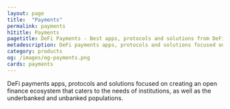 ```yaml
---
layout: page
title:  "Payments"
permalink: payments
h1title: Payments
pagetitle: DeFi Payments - Best apps, protocols and solutions from DeFi ecosystem    
metadescription: DeFi payments apps, protocols and solutions focused on creating an open finance ecosystem that caters to the needs of institutions, as well as the underbanked and unbanked populations.
category: products
og: /images/og-payments.png
cards: payments
---
```

DeFi payments apps, protocols and solutions focused on creating an open finance ecosystem that caters to the needs of institutions, as well as the underbanked and unbanked populations.
